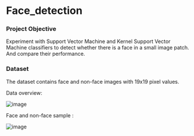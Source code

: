 # Face_detection

### Project Objective
Experiment with Support Vector Machine and Kernel Support Vector Machine classifiers to detect whether there is a face in a small image patch. And compare their performance.

### Dataset
The dataset contains face and non-face images with 19x19 pixel values.

Data overview:

![image](https://github.com/marco-lee25/Face_detection/blob/main/imgs/train_data.png)

Face and non-face sample :

![image](https://github.com/marco-lee25/Face_detection/blob/main/imgs/data_sample.png)
 
